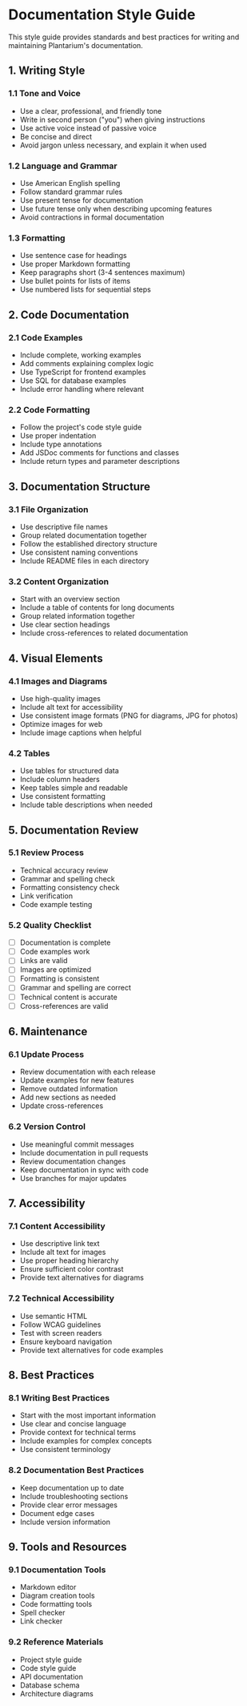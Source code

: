 # Documentation Style Guide

This style guide provides standards and best practices for writing and maintaining Plantarium's documentation.

## 1. Writing Style

### 1.1 Tone and Voice
- Use a clear, professional, and friendly tone
- Write in second person ("you") when giving instructions
- Use active voice instead of passive voice
- Be concise and direct
- Avoid jargon unless necessary, and explain it when used

### 1.2 Language and Grammar
- Use American English spelling
- Follow standard grammar rules
- Use present tense for documentation
- Use future tense only when describing upcoming features
- Avoid contractions in formal documentation

### 1.3 Formatting
- Use sentence case for headings
- Use proper Markdown formatting
- Keep paragraphs short (3-4 sentences maximum)
- Use bullet points for lists of items
- Use numbered lists for sequential steps

## 2. Code Documentation

### 2.1 Code Examples
- Include complete, working examples
- Add comments explaining complex logic
- Use TypeScript for frontend examples
- Use SQL for database examples
- Include error handling where relevant

### 2.2 Code Formatting
- Follow the project's code style guide
- Use proper indentation
- Include type annotations
- Add JSDoc comments for functions and classes
- Include return types and parameter descriptions

## 3. Documentation Structure

### 3.1 File Organization
- Use descriptive file names
- Group related documentation together
- Follow the established directory structure
- Use consistent naming conventions
- Include README files in each directory

### 3.2 Content Organization
- Start with an overview section
- Include a table of contents for long documents
- Group related information together
- Use clear section headings
- Include cross-references to related documentation

## 4. Visual Elements

### 4.1 Images and Diagrams
- Use high-quality images
- Include alt text for accessibility
- Use consistent image formats (PNG for diagrams, JPG for photos)
- Optimize images for web
- Include image captions when helpful

### 4.2 Tables
- Use tables for structured data
- Include column headers
- Keep tables simple and readable
- Use consistent formatting
- Include table descriptions when needed

## 5. Documentation Review

### 5.1 Review Process
- Technical accuracy review
- Grammar and spelling check
- Formatting consistency check
- Link verification
- Code example testing

### 5.2 Quality Checklist
- [ ] Documentation is complete
- [ ] Code examples work
- [ ] Links are valid
- [ ] Images are optimized
- [ ] Formatting is consistent
- [ ] Grammar and spelling are correct
- [ ] Technical content is accurate
- [ ] Cross-references are valid

## 6. Maintenance

### 6.1 Update Process
- Review documentation with each release
- Update examples for new features
- Remove outdated information
- Add new sections as needed
- Update cross-references

### 6.2 Version Control
- Use meaningful commit messages
- Include documentation in pull requests
- Review documentation changes
- Keep documentation in sync with code
- Use branches for major updates

## 7. Accessibility

### 7.1 Content Accessibility
- Use descriptive link text
- Include alt text for images
- Use proper heading hierarchy
- Ensure sufficient color contrast
- Provide text alternatives for diagrams

### 7.2 Technical Accessibility
- Use semantic HTML
- Follow WCAG guidelines
- Test with screen readers
- Ensure keyboard navigation
- Provide text alternatives for code examples

## 8. Best Practices

### 8.1 Writing Best Practices
- Start with the most important information
- Use clear and concise language
- Provide context for technical terms
- Include examples for complex concepts
- Use consistent terminology

### 8.2 Documentation Best Practices
- Keep documentation up to date
- Include troubleshooting sections
- Provide clear error messages
- Document edge cases
- Include version information

## 9. Tools and Resources

### 9.1 Documentation Tools
- Markdown editor
- Diagram creation tools
- Code formatting tools
- Spell checker
- Link checker

### 9.2 Reference Materials
- Project style guide
- Code style guide
- API documentation
- Database schema
- Architecture diagrams 